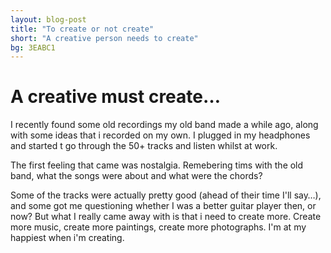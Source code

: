 ```yaml
---
layout: blog-post
title: "To create or not create"
short: "A creative person needs to create"
bg: 3EABC1
---
```


# A creative must create…

I recently found some old recordings my old band made a while ago, along with some ideas that i recorded on my own. I plugged in my headphones and started t go through the 50+ tracks and listen whilst at work. 

The first feeling that came was nostalgia. Remebering tims with the old band, what the songs were about and what were the chords?

Some of the tracks were actually pretty good (ahead of their time I'll say…), and some got me questioning whether I was a better guitar player then, or now? But what I really came away with is that i need to create more. Create more music, create more paintings, create more photographs. I'm at my happiest when i'm creating.